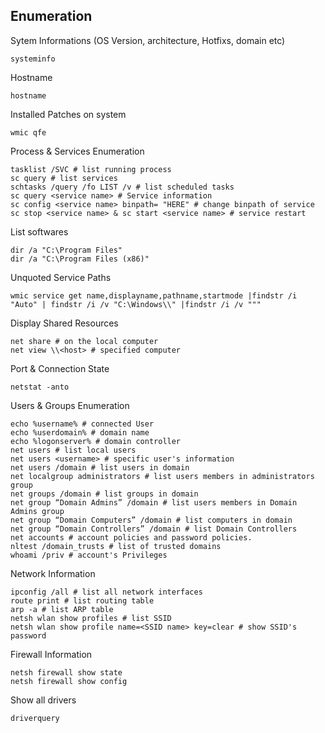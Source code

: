## Enumeration
Sytem Informations (OS Version, architecture, Hotfixs, domain etc)
```
systeminfo
```

Hostname
```
hostname
```

Installed Patches on system
```
wmic qfe
```

Process & Services Enumeration
```
tasklist /SVC # list running process
sc query # list services
schtasks /query /fo LIST /v # list scheduled tasks
sc query <service name> # Service information
sc config <service name> binpath= "HERE" # change binpath of service
sc stop <service name> & sc start <service name> # service restart
```

List softwares
```
dir /a "C:\Program Files"
dir /a "C:\Program Files (x86)"
```


Unquoted Service Paths
```
wmic service get name,displayname,pathname,startmode |findstr /i "Auto" | findstr /i /v "C:\Windows\\" |findstr /i /v """
```

Display Shared Resources
```
net share # on the local computer
net view \\<host> # specified computer
```

Port & Connection State
```
netstat -anto
```
Users & Groups Enumeration
```
echo %username% # connected User
echo %userdomain% # domain name
echo %logonserver% # domain controller
net users # list local users
net users <username> # specific user's information
net users /domain # list users in domain
net localgroup administrators # list users members in administrators group
net groups /domain # list groups in domain
net group “Domain Admins” /domain # list users members in Domain Admins group 
net group “Domain Computers” /domain # list computers in domain
net group “Domain Controllers” /domain # list Domain Controllers
net accounts # account policies and password policies.
nltest /domain_trusts # list of trusted domains
whoami /priv # account's Privileges
```

Network Information
```
ipconfig /all # list all network interfaces
route print # list routing table
arp -a # list ARP table
netsh wlan show profiles # list SSID
netsh wlan show profile name=<SSID name> key=clear # show SSID's password
```

Firewall Information
```
netsh firewall show state
netsh firewall show config
```

Show all drivers
```
driverquery
```
